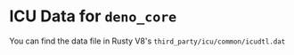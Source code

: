 # ICU Data for `deno_core`

You can find the data file in Rusty V8's `third_party/icu/common/icudtl.dat`
